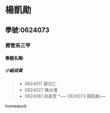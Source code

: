# 楊凱勛

## 學號:0624073

### 資管系三甲

#### 專題名稱:

##### 小組成員

>* 0624017 薛日仁 
>* 0624027 陳水墻
>* 0624061 邱美萱
>*~~ 0624073 楊凱勛~~

 homework

